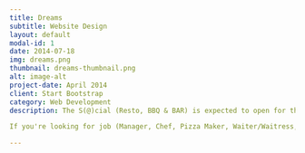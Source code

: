 ```yaml
---
title: Dreams
subtitle: Website Design
layout: default
modal-id: 1
date: 2014-07-18
img: dreams.png
thumbnail: dreams-thumbnail.png
alt: image-alt
project-date: April 2014
client: Start Bootstrap
category: Web Development
description: The S(@)cial (Resto, BBQ & BAR) is expected to open for the public by mid of April at [Akadeemia tee 24](https://www.google.com/maps/dir/59.3983404,24.6677533/Akadeemia+tee+24+12611+Tallinn/@59.3977976,24.6647618,17z/data=!3m1!4b1!4m16!1m7!3m6!1s0x469295aa30ff92f7:0xd488aeeb86a8b0d9!2sAkadeemia+tee+24,+12611+Tallinn!3b1!8m2!3d59.3973752!4d24.6666443!4m7!1m0!1m5!1m1!1s0x469295aa30ff92f7:0xd488aeeb86a8b0d9!2m2!1d24.6666443!2d59.3973752) in [Taltech University campus]  https://taltech.ee/. 

If you're looking for job (Manager, Chef, Pizza Maker, Waiter/Waitress, Cleaning Person), feel free to contact at +372 56828921. 

---
```

